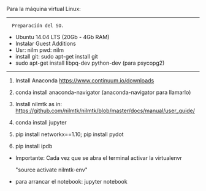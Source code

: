 Para la máquina virtual Linux: 

---------------------------------------

      Preparación del SO.               
- Ubuntu 14.04 LTS (20Gb - 4Gb RAM) 
- Instalar Guest Additions
- Usr: nilm pwd: nilm
- install git: sudo apt-get install git
- sudo apt-get install libpq-dev python-dev (para psycopg2)

---------------------------------------

1. Install Anaconda
https://www.continuum.io/downloads

2. conda install anaconda-navigator
	(anaconda-navigator para llamarlo)

3. Install nilmtk as in: 
https://github.com/nilmtk/nilmtk/blob/master/docs/manual/user_guide/
4. conda install jupyter
5. pip install networkx==1.10; pip install pydot
6. pip install ipdb


* Importante: Cada vez que se abra el terminal activar la virtualenvr

	"source activate nilmtk-env"

* para arrancar el notebook: jupyter notebook